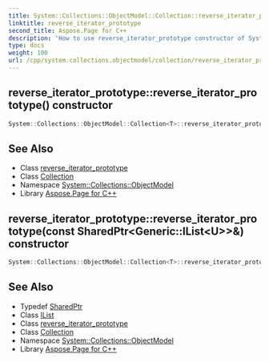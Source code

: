```yaml
---
title: System::Collections::ObjectModel::Collection::reverse_iterator_prototype::reverse_iterator_prototype constructor
linktitle: reverse_iterator_prototype
second_title: Aspose.Page for C++
description: 'How to use reverse_iterator_prototype constructor of System::Collections::ObjectModel::Collection::reverse_iterator_prototype class in C++.'
type: docs
weight: 100
url: /cpp/system.collections.objectmodel/collection/reverse_iterator_prototype/reverse_iterator_prototype/
---
```

## reverse_iterator_prototype::reverse_iterator_prototype() constructor




```cpp
System::Collections::ObjectModel::Collection<T>::reverse_iterator_prototype<U>::reverse_iterator_prototype()
```

## See Also

* Class [reverse_iterator_prototype](../)
* Class [Collection](../../)
* Namespace [System::Collections::ObjectModel](../../../)
* Library [Aspose.Page for C++](../../../../)
## reverse_iterator_prototype::reverse_iterator_prototype(const SharedPtr\<Generic::IList\<U\>\>\&) constructor




```cpp
System::Collections::ObjectModel::Collection<T>::reverse_iterator_prototype<U>::reverse_iterator_prototype(const SharedPtr<Generic::IList<U>> &list)
```

## See Also

* Typedef [SharedPtr](../../../../system/sharedptr/)
* Class [IList](../../../../system.collections.generic/ilist/)
* Class [reverse_iterator_prototype](../)
* Class [Collection](../../)
* Namespace [System::Collections::ObjectModel](../../../)
* Library [Aspose.Page for C++](../../../../)
